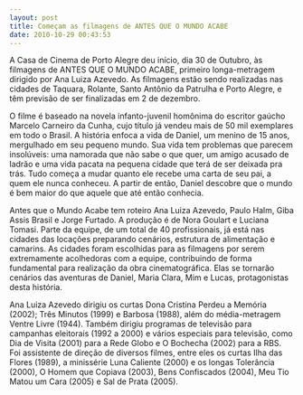 ```yaml
---
layout: post
title: Começam as filmagens de ANTES QUE O MUNDO ACABE
date: 2010-10-29 00:43:53
---
```

A Casa de Cinema de Porto Alegre deu início, dia 30 de Outubro, às filmagens de ANTES QUE O MUNDO ACABE, primeiro longa-metragem dirigido por Ana Luiza Azevedo. As filmagens estão sendo realizadas nas cidades de Taquara, Rolante, Santo Antônio da Patrulha e Porto Alegre, e têm previsão de ser finalizadas em 2 de dezembro.

O filme é baseado na novela infanto-juvenil homônima do escritor gaúcho Marcelo Carneiro da Cunha, cujo título já vendeu mais de 50 mil exemplares em todo o Brasil. A história enfoca a vida de Daniel, um menino de 15 anos, mergulhado em seu pequeno mundo. Sua vida tem problemas que parecem insolúveis: uma namorada que não sabe o que quer, um amigo acusado de ladrão e uma vida pacata na pequena cidade que terá de ser deixada pra trás. Tudo começa a mudar quanto ele recebe uma carta de seu pai, a quem ele nunca conheceu. A partir de então, Daniel descobre que o mundo é bem maior do que aquele que até então conhecia.

Antes que o Mundo Acabe tem roteiro Ana Luiza Azevedo, Paulo Halm, Giba Assis Brasil e Jorge Furtado. A produção é de Nora Goulart e Luciana Tomasi. Parte da equipe, de um total de 40 profissionais, já está nas cidades das locações preparando cenários, estrutura de alimentação e camarins. As cidades foram escolhidas para as filmagens por serem extremamente acolhedoras com a equipe, contribuindo de forma fundamental para realização da obra cinematográfica. Elas se tornarão cenários das aventuras de Daniel, Maria Clara, Mim e Lucas, protagonistas desta história.

Ana Luiza Azevedo dirigiu os curtas Dona Cristina Perdeu a Memória (2002); Três Minutos (1999) e Barbosa (1988), além do média-metragem Ventre Livre (1944). Também dirigiu programas de televisão para campanhas eleitorais (1992 a 2000) e vários especiais para televisão, como Dia de Visita (2001) para a Rede Globo e O Bochecha (2002) para a RBS. Foi assistente de direção de diversos filmes, entre eles os curtas Ilha das Flores (1989), a minissérie Luna Caliente (2000) e os longas Tolerância (2000), O Homem que Copiava (2003), Bens Confiscados (2004), Meu Tio Matou um Cara (2005) e Sal de Prata (2005).
